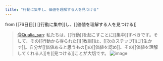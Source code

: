 ```yaml
---
title: "行動に集中し、価値を理解する人を見つける"
---
```


from [[76日目]]
[[行動に集中]]し、[[価値を理解する人を見つける]]
> [@Qualia_san](https://twitter.com/Qualia_san/status/1631351469206290434?s=20): 私たちは、[[行動]]を起こすことに[[集中]]すべきです。そして、その[[行動から得られた]][[教訓]]は、[[次のステップ]]に[[生かす]]。自分が[[価値あると思うもの]]の[[価値を認め]]、その[[価値を理解してくれる人]]を[[見つける]]ことが大切です。
> ![image](https://pbs.twimg.com/media/FqO5dJIaQAAgHuX.png)

